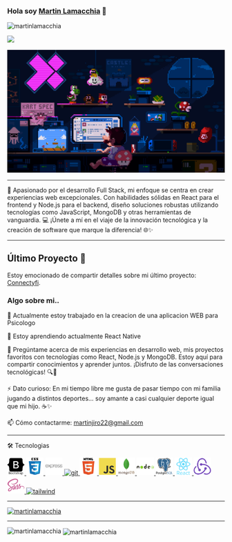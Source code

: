 ### Hola soy [Martin Lamacchia][website] 👋

<p align="left"> <img src="https://komarev.com/ghpvc/?username=martinlamacchia&label=Profile%20views&color=0e75b6&style=flat" alt="martinlamacchia" /> </p>

 [<img src="https://img.icons8.com/color/48/000000/linkedin.png" width="5%"/>](https://www.linkedin.com/in/martin-lamacchia-a1622726b/)

![GIF](https://github.com/MartinLamacchia/assets-GitHub-Profile/raw/main/225813708-98b745f2-7d22-48cf-9150-083f1b00d6c9.gif)

---

🚀 Apasionado por el desarrollo Full Stack, mi enfoque se centra en crear experiencias web excepcionales. Con habilidades sólidas en React para el frontend y Node.js para el backend, diseño soluciones robustas utilizando tecnologías como JavaScript, MongoDB y otras herramientas de vanguardia. 💻 ¡Únete a mí en el viaje de la innovación tecnológica y la creación de software que marque la diferencia! 🌐✨

---

## Último Proyecto 🚀

Estoy emocionado de compartir detalles sobre mi último proyecto: [Connectyfi](https://connectify-front-ruby.vercel.app/).


### Algo sobre mi..

🔭 Actualmente estoy trabajado en la creacion de una aplicacion WEB para Psicologo

🌱 Estoy aprendiendo actualmente React Native

💬 Pregúntame acerca de mis experiencias en desarrollo web, mis proyectos favoritos con tecnologías como React, Node.js y MongoDB. Estoy aquí para compartir conocimientos y aprender juntos. ¡Disfruto de las conversaciones tecnológicas! 🔍🚀

⚡ Dato curioso: En mi tiempo libre me gusta de pasar tiempo con mi familia jugando a distintos deportes... soy amante a casi cualquier deporte igual que mi hijo. ☕✨

📫 Cómo contactarme: martinjiro22@gmail.com

---

🛠️ Tecnologias

<p align="left"> <a href="https://getbootstrap.com" target="_blank" rel="noreferrer"> <img src="https://raw.githubusercontent.com/devicons/devicon/master/icons/bootstrap/bootstrap-plain-wordmark.svg" alt="bootstrap" width="40" height="40"/> </a> <a href="https://www.w3schools.com/css/" target="_blank" rel="noreferrer"> <img src="https://raw.githubusercontent.com/devicons/devicon/master/icons/css3/css3-original-wordmark.svg" alt="css3" width="40" height="40"/> </a> <a href="https://expressjs.com" target="_blank" rel="noreferrer"> <img src="https://raw.githubusercontent.com/devicons/devicon/master/icons/express/express-original-wordmark.svg" alt="express" width="40" height="40"/> </a> <a href="https://git-scm.com/" target="_blank" rel="noreferrer"> <img src="https://www.vectorlogo.zone/logos/git-scm/git-scm-icon.svg" alt="git" width="40" height="40"/> </a> <a href="https://www.w3.org/html/" target="_blank" rel="noreferrer"> <img src="https://raw.githubusercontent.com/devicons/devicon/master/icons/html5/html5-original-wordmark.svg" alt="html5" width="40" height="40"/> </a> <a href="https://developer.mozilla.org/en-US/docs/Web/JavaScript" target="_blank" rel="noreferrer"> <img src="https://raw.githubusercontent.com/devicons/devicon/master/icons/javascript/javascript-original.svg" alt="javascript" width="40" height="40"/> </a> <a href="https://www.mongodb.com/" target="_blank" rel="noreferrer"> <img src="https://raw.githubusercontent.com/devicons/devicon/master/icons/mongodb/mongodb-original-wordmark.svg" alt="mongodb" width="40" height="40"/> </a> <a href="https://nodejs.org" target="_blank" rel="noreferrer"> <img src="https://raw.githubusercontent.com/devicons/devicon/master/icons/nodejs/nodejs-original-wordmark.svg" alt="nodejs" width="40" height="40"/> </a> <a href="https://www.postgresql.org" target="_blank" rel="noreferrer"> <img src="https://raw.githubusercontent.com/devicons/devicon/master/icons/postgresql/postgresql-original-wordmark.svg" alt="postgresql" width="40" height="40"/> </a> <a href="https://reactjs.org/" target="_blank" rel="noreferrer"> <img src="https://raw.githubusercontent.com/devicons/devicon/master/icons/react/react-original-wordmark.svg" alt="react" width="40" height="40"/> </a> <a href="https://redux.js.org" target="_blank" rel="noreferrer"> <img src="https://raw.githubusercontent.com/devicons/devicon/master/icons/redux/redux-original.svg" alt="redux" width="40" height="40"/> </a> <a href="https://sass-lang.com" target="_blank" rel="noreferrer"> <img src="https://raw.githubusercontent.com/devicons/devicon/master/icons/sass/sass-original.svg" alt="sass" width="40" height="40"/> </a> <a href="https://tailwindcss.com/" target="_blank" rel="noreferrer"> <img src="https://www.vectorlogo.zone/logos/tailwindcss/tailwindcss-icon.svg" alt="tailwind" width="40" height="40"/> </a> </p>

---

<p align="left"> <a href="https://github.com/ryo-ma/github-profile-trophy"><img src="https://github-profile-trophy.vercel.app/?username=martinlamacchia" alt="martinlamacchia" /></a> </p>

---

<p><img align="left" src="https://github-readme-stats.vercel.app/api/top-langs?username=martinlamacchia&show_icons=true&locale=en&layout=compact" alt="martinlamacchia" /></p>



<p>&nbsp;<img align="center" src="https://github-readme-stats.vercel.app/api?username=martinlamacchia&show_icons=true&locale=en" alt="martinlamacchia" /></p>


<!-- Links -->
[website]: #